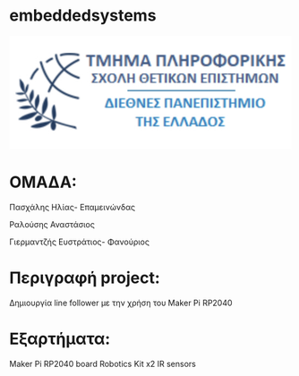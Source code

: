 # embeddedsystems

![IHU logo](./IMG_5194.jpeg)

# ΟΜΑΔΑ:

Πασχάλης Ηλίας- Επαμεινώνδας

Ραλούσης Αναστάσιος

Γιερμαντζής Ευστράτιος- Φανούριος	

# Περιγραφή project:

Δημιουργία line follower με την χρήση του Maker Pi RP2040

# Εξαρτήματα:

Maker Pi RP2040 board
Robotics Kit
x2 IR sensors
